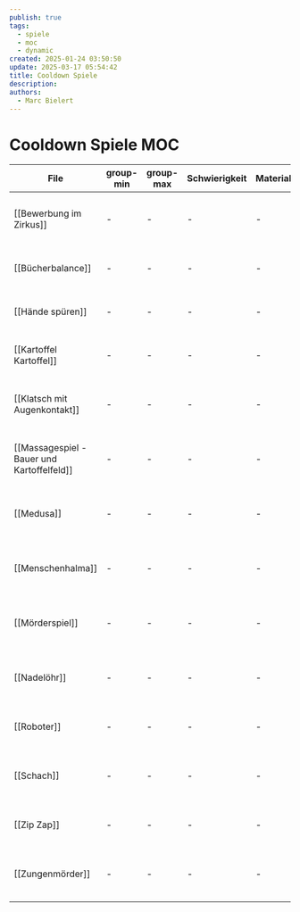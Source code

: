 ```yaml
---
publish: true
tags:
  - spiele
  - moc
  - dynamic
created: 2025-01-24 03:50:50
update: 2025-03-17 05:54:42
title: Cooldown Spiele
description: 
authors:
  - Marc Bielert
---
```


# Cooldown Spiele MOC

<!-- QueryToSerialize: Table group-min, group-max, Schwierigkeit, Material, Spieldauer, category FROM #spiele AND "docs" WHERE contains(category, "cool-down") -->
<!-- SerializedQuery: Table group-min, group-max, Schwierigkeit, Material, Spieldauer, category FROM #spiele AND "docs" WHERE contains(category, "cool-down") -->

| File                                                                                       | group-min | group-max | Schwierigkeit | Material | Spieldauer | category                                       |
| ------------------------------------------------------------------------------------------ | --------- | --------- | ------------- | -------- | ---------- | ---------------------------------------------- |
| [[Bewerbung im Zirkus]]                                       | \-        | \-        | \-            | \-       | \-         | <ul><li>cool-down</li><li>kreisspiel</li></ul> |
| [[Bücherbalance]]                                                   | \-        | \-        | \-            | \-       | \-         | <ul><li>cool-down</li></ul>                    |
| [[Hände spüren]]                                                     | \-        | \-        | \-            | \-       | \-         | <ul><li>cool-down</li></ul>                    |
| [[Kartoffel Kartoffel]]                                       | \-        | \-        | \-            | \-       | \-         | <ul><li>cool-down</li></ul>                    |
| [[Klatsch mit Augenkontakt]]                             | \-        | \-        | \-            | \-       | \-         | <ul><li>cool-down</li><li>kreisspiel</li></ul> |
| [[Massagespiel - Bauer und Kartoffelfeld]] | \-        | \-        | \-            | \-       | \-         | <ul><li>kreisspiel</li><li>cool-down</li></ul> |
| [[Medusa]]                                                                 | \-        | \-        | \-            | \-       | \-         | <ul><li>kreisspiel</li><li>cool-down</li></ul> |
| [[Menschenhalma]]                                                   | \-        | \-        | \-            | \-       | \-         | <ul><li>Taktik</li><li>cool-down</li></ul>     |
| [[Mörderspiel]]                                                       | \-        | \-        | \-            | \-       | \-         | <ul><li>Taktik</li><li>cool-down</li></ul>     |
| [[Nadelöhr]]                                                             | \-        | \-        | \-            | \-       | \-         | <ul><li>kreisspiel</li><li>cool-down</li></ul> |
| [[Roboter]]                                                               | \-        | \-        | \-            | \-       | \-         | <ul><li>cool-down</li></ul>                    |
| [[Schach]]                                                                 | \-        | \-        | \-            | \-       | \-         | <ul><li>Taktik</li><li>cool-down</li></ul>     |
| [[Zip Zap]]                                                               | \-        | \-        | \-            | \-       | \-         | <ul><li>cool-down</li></ul>                    |
| [[Zungenmörder]]                                                     | \-        | \-        | \-            | \-       | \-         | <ul><li>cool-down</li><li>kreisspiel</li></ul> |
<!-- SerializedQuery END -->
